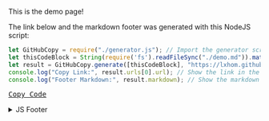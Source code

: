 This is the demo page!

The link below and the markdown footer was generated with this NodeJS script:

```js
let GitHubCopy = require("./generator.js"); // Import the generator script
let thisCodeBlock = String(require('fs').readFileSync("./demo.md")).match(new RegExp("\u0060\u0060\u0060js[^\u0060]+\u0060\u0060\u0060"))[0].substr(5,String(require('fs').readFileSync("./demo.md")).match(new RegExp("\u0060\u0060\u0060js[^\u0060]+\u0060\u0060\u0060"))[0].length-8); // horrific regular expressions, just ignore this
let result = GitHubCopy.generate([thisCodeBlock], "https://lxhom.github.io/GitHubCopy/demo", false, true, "JS Footer"); // Call the generate function (see JSDoc in generator.ts for more)
console.log("Copy Link:", result.urls[0].url); // Show the link in the console
console.log("Footer Markdown:", result.markdown); // Show the markdown in the console
```

[<kbd>Copy Code</kbd>](https://lxhom.github.io/GitHubCopy/demo?0)

<details><summary>JS Footer</summary>

Generated by [GitHubCopy](https://github.com/lxhom/GitHubCopy/)

<script>let i=location.search.split('?')[1];i.length?history.back(navigator.clipboard.writeText(unescape(['%0D%0Alet%20GitHubCopy%20%3D%20require%28%22./generator.js%22%29%3B%20//%20Import%20the%20generator%20script%0D%0Alet%20thisCodeBlock%20%3D%20String%28require%28%27fs%27%29.readFileSync%28%22./demo.md%22%29%29.match%28new%20RegExp%28%22%5Cu0060%5Cu0060%5Cu0060js%5B%5E%5Cu0060%5D+%5Cu0060%5Cu0060%5Cu0060%22%29%29%5B0%5D.substr%285%2CString%28require%28%27fs%27%29.readFileSync%28%22./demo.md%22%29%29.match%28new%20RegExp%28%22%5Cu0060%5Cu0060%5Cu0060js%5B%5E%5Cu0060%5D+%5Cu0060%5Cu0060%5Cu0060%22%29%29%5B0%5D.length-8%29%3B%20//%20horrific%20regular%20expressions%2C%20just%20ignore%20this%0D%0Alet%20result%20%3D%20GitHubCopy.generate%28%5BthisCodeBlock%5D%2C%20%22https%3A//lxhom.github.io/GitHubCopy/demo%22%2C%20false%2C%20true%2C%20%22JS%20Footer%22%29%3B%20//%20Call%20the%20generate%20function%20%28see%20JSDoc%20in%20generator.ts%20for%20more%29%0D%0Aconsole.log%28%22Copy%20Link%3A%22%2C%20result.urls%5B0%5D.url%29%3B%20//%20Show%20the%20link%20in%20the%20console%0D%0Aconsole.log%28%22Footer%20Markdown%3A%22%2C%20result.markdown%29%3B%20//%20Show%20the%20markdown%20in%20the%20console%0D%0A',][+i]))):i</script>

</details>
